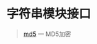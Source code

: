 字符串模块接口
==============

> [md5](http://git.oschina.net/gaoxiang/SE-For-ASP/tree/master/Docs/Api/String/md5.md) &mdash; MD5加密